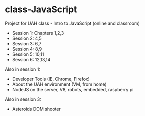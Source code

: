 # class-JavaScript
Project for UAH class - Intro to JavaScript (online and classroom)

* Session 1: Chapters 1,2,3
* Session 2: 4,5
* Session 3: 6,7
* Session 4: 8,9
* Session 5: 10,11
* Session 6: 12,13,14

Also in session 1:
* Developer Tools (IE, Chrome, Firefox)
* About the UAH environment (VM, from home)
* NodeJS on the server, V8, robots, embedded, raspberry pi

Also in session 3:
* Asteroids DOM shooter
